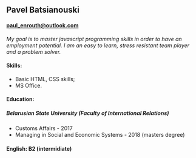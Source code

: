 ## **Pavel Batsianouski**
#### paul_enrouth@outlook.com

*My goal is to master javascript programming skills in order to have an employment potential. I am an easy to learn, stress resistant team player and a problem solver.*
#### Skills: 
- Basic HTML, CSS skills; 
- MS Office.
#### Education:
##### Belarusian State University (Faculty of International Relations)
- Customs Affairs - 2017
- Managing in Social and Economic Systems - 2018 (masters degree)
#### English: B2 (intermidiate)

